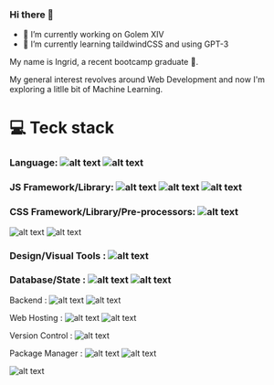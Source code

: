 ### Hi there 👋




- 🔭 I’m currently working on Golem XIV
- 🌱 I’m currently learning taildwindCSS and using GPT-3


My name is Ingrid, a recent bootcamp graduate :rocket:.

My general interest revolves around Web Development and now I'm exploring a litlle bit of Machine Learning.

# :computer: Teck stack 

### Language: ![alt text](https://camo.githubusercontent.com/4f802cee54b36dcf718c30cd8dced77654409b69f69207e3b2f63a12dd4e4633/68747470733a2f2f696d672e736869656c64732e696f2f62616467652f2d4a6176615363726970742d3030303f7374796c653d666f722d7468652d6261646765266c6f676f3d6a617661736372697074) ![alt text](https://camo.githubusercontent.com/48f6fc8421dac466fe2e6ca00133837949c2fdaa84da6d35d6115b83d1ee2c3a/68747470733a2f2f696d672e736869656c64732e696f2f62616467652f2d48544d4c352d3030303f7374796c653d666f722d7468652d6261646765266c6f676f3d68746d6c35)


### JS Framework/Library: ![alt text](https://camo.githubusercontent.com/456dd2fd661ace124522269611f581a2a19e8e6ec4b7cb5697359d6f6325dab3/68747470733a2f2f696d672e736869656c64732e696f2f62616467652f2d54687265654a532d3030303f7374796c653d666f722d7468652d6261646765266c6f676f3d74687265652e6a73) ![alt text](https://camo.githubusercontent.com/ab4c3c731a174a63df861f7b118d6c8a6c52040a021a552628db877bd518fe84/68747470733a2f2f696d672e736869656c64732e696f2f62616467652f72656163742d2532333230323332612e7376673f7374796c653d666f722d7468652d6261646765266c6f676f3d7265616374266c6f676f436f6c6f723d253233363144414642) ![alt text](https://camo.githubusercontent.com/c8871195b8ea4d034aa9627a54f2b1b1d79948a9230b1063873eb87a0cc68b7a/68747470733a2f2f696d672e736869656c64732e696f2f62616467652f4e6578742e6a732d626c61636b3f7374796c653d666f722d7468652d6261646765266c6f676f3d6e6578742e6a73266c6f676f436f6c6f723d7768697465) 

### CSS Framework/Library/Pre-processors: ![alt text](https://camo.githubusercontent.com/3fb187e879dea2e75a901f2c72c9fc41868b5c3e28f96e6be70b482536d1f190/68747470733a2f2f696d672e736869656c64732e696f2f62616467652f2d426f6f7473747261702d3030303f7374796c653d666f722d7468652d6261646765266c6f676f3d626f6f747374726170)
![alt text](https://camo.githubusercontent.com/39fae17b39c5e029481038ea50f2db847ea4e7056305798b1a972ca6cd1079a9/68747470733a2f2f696d672e736869656c64732e696f2f62616467652f2d534153532d3030303f7374796c653d666f722d7468652d6261646765266c6f676f3d73617373) ![alt text](https://camo.githubusercontent.com/ec8056bddf659d21de39b358d9786e56731cd767117e091348411666a5e7eee6/68747470733a2f2f696d672e736869656c64732e696f2f62616467652f7461696c77696e646373732d2532333338423241432e7376673f7374796c653d666f722d7468652d6261646765266c6f676f3d7461696c77696e642d637373266c6f676f436f6c6f723d7768697465)


### Design/Visual Tools : ![alt text](https://camo.githubusercontent.com/dc6fcab1dff334f21ff5d72cbd203cbb437c9a072e9360c24b468aafb86dce43/68747470733a2f2f696d672e736869656c64732e696f2f62616467652f2d43616e76612d3030303f7374796c653d666f722d7468652d6261646765266c6f676f3d63616e7661)

### Database/State : ![alt text](https://camo.githubusercontent.com/a7a76c43ec7f3f48db72da64a7cf9a46463c78bc6e9fe9296351b9953ad6dfc2/68747470733a2f2f696d672e736869656c64732e696f2f62616467652f2d4d6f6e676f44422d3030303f7374796c653d666f722d7468652d6261646765266c6f676f3d6d6f6e676f6462) ![alt text](https://camo.githubusercontent.com/5e7b25a9f8a74f195bc46497602c9c1139105803134ffcfdf79f3b17fb4d6944/68747470733a2f2f696d672e736869656c64732e696f2f62616467652f506f737467726553514c2d3431363945313f6c6f676f3d706f737467726573716c266c6f676f436f6c6f723d666666267374796c653d666c61742d7371756172652339353666326530)

Backend : ![alt text](https://camo.githubusercontent.com/ba727684453d4a9d8f769d37e5c1a6f8273416a0cbe47325f84fa559fab0137b/68747470733a2f2f696d672e736869656c64732e696f2f62616467652f2d4e6f64654a532d3030303f7374796c653d666f722d7468652d6261646765266c6f676f3d6e6f64652e6a73266c6f676f436f6c6f723d70696e6b)
![alt text](https://camo.githubusercontent.com/6537a97d0282bfe9e64b7f5cef507d59077808a53c031d57af2c8fc123092275/68747470733a2f2f696d672e736869656c64732e696f2f62616467652f2d457870726573734a532d3030303f7374796c653d666f722d7468652d6261646765266c6f676f3d65787072657373)

Web Hosting : ![alt text](https://camo.githubusercontent.com/ba9f57f15026a994d9a736f879b382e89e50f307a5751fc0bd29594f28c6280b/68747470733a2f2f696d672e736869656c64732e696f2f62616467652f2d56657263656c2d3030303f7374796c653d666f722d7468652d6261646765266c6f676f3d76657263656c)
![alt text](https://camo.githubusercontent.com/4d0e5985dae820a00fca8f23cc5d23b7c556e79019241de99ced1e85ac6cc23e/68747470733a2f2f696d672e736869656c64732e696f2f62616467652f2d4e65746c6966792d3030303f7374796c653d666f722d7468652d6261646765266c6f676f3d6e65746c696679)

Version Control : ![alt text](https://camo.githubusercontent.com/851717fe1659e3f6c285f37a7793de4197340d3a5cf8fdcde12577cdcf2afcf9/68747470733a2f2f696d672e736869656c64732e696f2f62616467652f2d4769744875622d3030303f7374796c653d666f722d7468652d6261646765266c6f676f3d676974687562)

Package Manager : ![alt text](https://camo.githubusercontent.com/9f4e6e753f9a0bf4fc06bef97a70a0b50d120730f449cd727ea935c001b7d80c/68747470733a2f2f696d672e736869656c64732e696f2f62616467652f2d4e504d2d3030303f7374796c653d666f722d7468652d6261646765266c6f676f3d6e706d)
![alt text](https://camo.githubusercontent.com/6e084b0ea77e023c1bdec2733245e3c2ceea2e1497297a754026491e00d8852d/68747470733a2f2f696d672e736869656c64732e696f2f62616467652f2d7961726e2d3030303f7374796c653d666f722d7468652d6261646765266c6f676f3d7961726e)



![alt text]()
